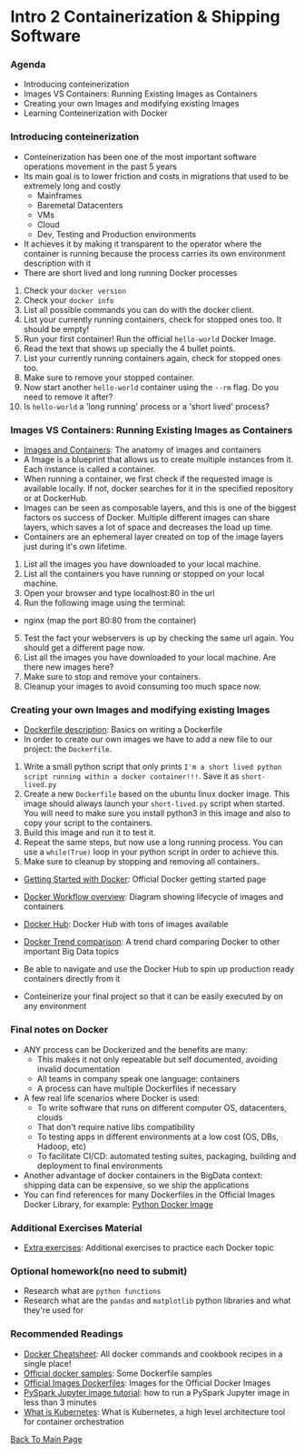 # Intro 2 Containerization & Shipping Software

### Agenda
* Introducing conteinerization
* Images VS Containers: Running Existing Images as Containers
* Creating your own Images and modifying existing Images
* Learning Conteinerization with Docker

### Introducing conteinerization
* Conteinerization has been one of the most important software operations movement in the past 5 years
* Its main goal is to lower friction and costs in migrations that used to be extremely long and costly
  - Mainframes
  - Baremetal Datacenters
  - VMs
  - Cloud
  - Dev, Testing and Production environments
* It achieves it by making it transparent to the operator where the container is running because the process carries its own environment description with it
* There are short lived and long running Docker processes  

1. Check your `docker version`
2. Check your `docker info`
3. List all possible commands you can do with the docker client.
4. List your currently running containers, check for stopped ones too. It should be empty!
5. Run your first container! Run the official `hello-world` Docker Image. 
6. Read the text that shows up specially the 4 bullet points.
7. List your currently running containers again, check for stopped ones too.
8. Make sure to remove your stopped container.
9. Now start another `hello-world` container using the `--rm` flag. Do you need to remove it after?
10. Is `hello-world` a 'long running' process or a 'short lived' process?

### Images VS Containers: Running Existing Images as Containers
* [Images and Containers](https://docs.docker.com/v17.09/engine/userguide/storagedriver/imagesandcontainers/): The anatomy of images and containers
* A Image is a blueprint that allows us to create multiple instances from it. Each instance is called a container.
* When running a container, we first check if the requested image is available locally. If not, docker searches for it in the specified repository or at DockerHub.
* Images can be seen as composable layers, and this is one of the biggest factors os success of Docker. Multiple different images can share layers, which saves a lot of space and decreases the load up time.
* Containers are an ephemeral layer created on top of the image layers just during it's own lifetime.

1. List all the images you have downloaded to your local machine.
2. List all the containers you have running or stopped on your local machine.
3. Open your browser and type localhost:80 in the url
4. Run the following image using the terminal:
* nginx (map the port 80:80 from the container)
5. Test the fact your webservers is up by checking the same url again. You should get a different page now.
6. List all the images you have downloaded to your local machine. Are there new images here?
7. Make sure to stop and remove your containers.
8. Cleanup your images to avoid consuming too much space now.

### Creating your own Images and modifying existing Images
* [Dockerfile description](https://docker-curriculum.com/#dockerfile): Basics on writing a Dockerfile
* In order to create our own images we have to add a new file to our project: the `Dockerfile`. 

1. Write a small python script that only prints `I'm a short lived python script running within a docker container!!!`. Save it as `short-lived.py`
2. Create a new `Dockerfile` based on the ubuntu linux docker image. This image should always launch your `short-lived.py` script when started. You will need to make sure you install python3 in this image and also to copy your script to the containers.
3. Build this image and run it to test it.
4. Repeat the same steps, but now use a long running process. You can use a `while(True)` loop in  your python script in order to achieve this.
5. Make sure to cleanup by stopping and removing all containers.

* [Getting Started with Docker](https://docs.docker.com/get-started/): Official Docker getting started page
* [Docker Workflow overview](https://docs.docker.com/engine/docker-overview/): Diagram showing lifecycle of images and containers
* [Docker Hub](https://hub.docker.com): Docker Hub with tons of images available
* [Docker Trend comparison](https://trends.google.com/trends/explore?date=today%205-y&geo=US&q=docker,big%20data,hadoop,machine%20learning): A trend chard comparing Docker to other important Big Data topics

* Be able to navigate and use the Docker Hub to spin up production ready containers directly from it
* Conteinerize your final project so that it can be easily executed by on any environment

### Final notes on Docker
* ANY process can be Dockerized and the benefits are many:
  - This makes it not only repeatable but self documented, avoiding invalid documentation
  - All teams in company speak one language: containers
  - A process can have multiple Dockerfiles if necessary
* A few real life scenarios where Docker is used:
  - To write software that runs on different computer OS, datacenters, clouds
  - That don't require native libs compatibility
  - To testing apps in different environments at a low cost (OS, DBs, Hadoop, etc)
  - To facilitate CI/CD: automated testing suites, packaging, building and deployment to final environments
* Another advantage of docker containers in the BigData context: shipping data can be expensive, so we ship the applications
* You can find references for many Dockerfiles in the Official Images Docker Library, for example: [Python Docker Image](https://github.com/docker-library/python)

### Additional Exercises Material
* [Extra exercises](./4-docker-exercises.md): Additional exercises to practice each Docker topic

### Optional homework(no need to submit)
* Research what are `python functions`
* Research what are the `pandas` and `matplotlib` python libraries and what they're used for

### Recommended Readings
* [Docker Cheatsheet](https://github.com/wsargent/docker-cheat-sheet): All docker commands and cookbook recipes in a single place!
* [Official docker samples](https://docs.docker.com/samples/): Some Dockerfile samples
* [Official Images Dockerfiles](https://github.com/docker-library/): Images for the Official Docker Images
* [PySpark Jupyter image tutorial](https://medium.com/@suci/running-pyspark-on-jupyter-notebook-with-docker-602b18ac4494): how to run a PySpark Jupyter image in less than 3 minutes
* [What is Kubernetes](https://kubernetes.io/docs/concepts/overview/what-is-kubernetes/): What is Kubernetes, a high level architecture tool for container orchestration

[Back To Main Page](./index.md)